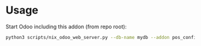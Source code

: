 # Usage

Start Odoo including this addon (from repo root):

```bash
python3 scripts/nix_odoo_web_server.py --db-name mydb --addon pos_config_logo
```
